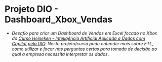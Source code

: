 # Projeto DIO - Dashboard_Xbox_Vendas



* *Desafio para criar um Dashboard de Vendas em Excel focado no Xbox do [Curso Heineken - Inteligência Artificial Aplicada a Dados com Copilot pela DIO](https://web.dio.me/track/502225f7-8b50-41f7-86bf-67e8f3c1ed78). Neste projeto/curso pude entender mais sobre ETL, como utilizar e focar nas perguntas certas para tomada de decisão ao qual a empresa necessita interpretar os dados.*
